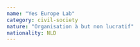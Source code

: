 ```yaml
---
name: "Yes Europe Lab"
category: civil-society
nature: "Organisation à but non lucratif"
nationality: NLD
---
```

    